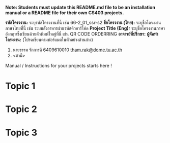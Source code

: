 **Note: Students must update this README.md file to be an installation manual or a README file for their own CS403 projects.**

**รหัสโครงงาน:** ระบุรหัสโครงงานที่นี่ เช่น 66-2_01_ssr-s2
**ชื่อโครงงาน (ไทย):** ระบุชื่อโครงงานภาษาไทยที่นี่ เช่น ระบบสั่งอาหารผ่านรหัสคิวอาร์โค้ด
**Project Title (Eng):** ระบุชื่อโครงงานภาษาอังกฤษซึ่งเขียนด้วยตัวพิมพ์ใหญ่ที่นี่ เช่น QR CODE ORDERRING 
**อาจารย์ที่ปรึกษา:**
**ผู้จัดทำโครงงาน:** (โปรดเขียนตามฟอร์แมตในตัวอย่างด้านล่าง)
1. นายธรรม รักการดี 6409610010  tham.rak@dome.tu.ac.th
2. <ถ้ามี>
   
Manual / Instructions for your projects starts here !
# Topic 1
# Topic 2 
# Topic 3
